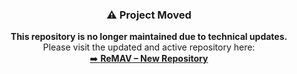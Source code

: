 <div align="center">

<h3>⚠️ Project Moved</h3>

<p><strong>This repository is no longer maintained due to technical updates.</strong><br>
Please visit the updated and active repository here:<br>
<a href="https://github.com/tani-rahman/ReMav-clientK" target="_blank" rel="noopener noreferrer">
➡️ <strong>ReMAV – New Repository</strong>
</a>
</p>

</div>

